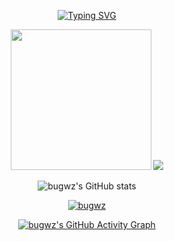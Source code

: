 <div align="center">
  
<!-- dynamic typing effect 动态打字效果 -->
[![Typing SVG](https://readme-typing-svg.demolab.com?font=Fira+Code&pause=1000&width=435&lines=console.log(%22Hello%2C%20World%22)&center=true&size=27)](https://git.io/typing-svg)

<!-- knock code pictures 敲代码的图片 -->
  <picture>
    <source media="(prefers-color-scheme: dark)" srcset="https://cdn.jsdelivr.net/gh/sun0225SUN/sun0225SUN/assets/images/coding.gif" />
    <source media="(prefers-color-scheme: light)" srcset="https://cdn.jsdelivr.net/gh/sun0225SUN/sun0225SUN/assets/images/developer.svg" height="225px" />
    <img src="https://cdn.jsdelivr.net/gh/sun0225SUN/sun0225SUN/assets/images/coding.gif" />
  </picture>

<picture>
  <source media="(prefers-color-scheme: dark)" srcset="https://cdn.jsdelivr.net/gh/bugwz/bugwz/profile-3d-contrib/profile-night-rainbow.svg" />
  <source media="(prefers-color-scheme: light)" srcset="https://cdn.jsdelivr.net/gh/bugwz/bugwz/profile-3d-contrib/profile-gitblock.svg" />
  <img src="https://cdn.jsdelivr.net/gh/bugwz/bugwz/profile-3d-contrib/profile-night-rainbow.svg" />
</picture>

![bugwz's GitHub stats](https://github-readme-stats.vercel.app/api?username=bugwz&show_icons=true&theme=transparent)

[![bugwz](https://github-profile-trophy.vercel.app/?username=bugwz)](https://github.com/ryo-ma/github-profile-trophy)

[![bugwz's GitHub Activity Graph](https://github-readme-activity-graph.vercel.app/graph?username=bugwz&theme=minimal)](https://github.com/ashutosh00710/github-readme-activity-graph)

</div>
